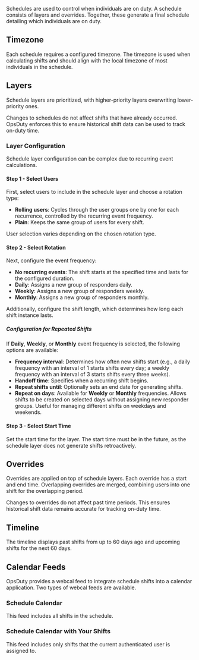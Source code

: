 Schedules are used to control when individuals are on duty. A schedule consists
of layers and overrides. Together, these generate a final schedule detailing
which individuals are on duty.

## Timezone

Each schedule requires a configured timezone. The timezone is used when
calculating shifts and should align with the local timezone of most individuals
in the schedule.

## Layers

Schedule layers are prioritized, with higher-priority layers overwriting
lower-priority ones.

Changes to schedules do not affect shifts that have already occurred. OpsDuty
enforces this to ensure historical shift data can be used to track on-duty time.

### Layer Configuration

Schedule layer configuration can be complex due to recurring event calculations.

#### Step 1 - Select Users

First, select users to include in the schedule layer and choose a rotation type:

- **Rolling users**: Cycles through the user groups one by one for each
  recurrence, controlled by the recurring event frequency.
- **Plain**: Keeps the same group of users for every shift.

User selection varies depending on the chosen rotation type.

#### Step 2 - Select Rotation

Next, configure the event frequency:

- **No recurring events**: The shift starts at the specified time and lasts for
  the configured duration.
- **Daily**: Assigns a new group of responders daily.
- **Weekly**: Assigns a new group of responders weekly.
- **Monthly**: Assigns a new group of responders monthly.

Additionally, configure the shift length, which determines how long each shift
instance lasts.

##### Configuration for Repeated Shifts

If **Daily**, **Weekly**, or **Monthly** event frequency is selected, the
following options are available:

- **Frequency interval**: Determines how often new shifts start (e.g., a daily
  frequency with an interval of 1 starts shifts every day; a weekly frequency
  with an interval of 3 starts shifts every three weeks).
- **Handoff time**: Specifies when a recurring shift begins.
- **Repeat shifts until**: Optionally sets an end date for generating shifts.
- **Repeat on days**: Available for **Weekly** or **Monthly** frequencies.
  Allows shifts to be created on selected days without assigning new responder
  groups. Useful for managing different shifts on weekdays and weekends.

#### Step 3 - Select Start Time

Set the start time for the layer. The start time must be in the future, as the
schedule layer does not generate shifts retroactively.

## Overrides

Overrides are applied on top of schedule layers. Each override has a start and
end time. Overlapping overrides are merged, combining users into one shift for
the overlapping period.

Changes to overrides do not affect past time periods. This ensures historical
shift data remains accurate for tracking on-duty time.

## Timeline

The timeline displays past shifts from up to 60 days ago and upcoming shifts for
the next 60 days.

## Calendar Feeds

OpsDuty provides a webcal feed to integrate schedule shifts into a calendar
application. Two types of webcal feeds are available.

### Schedule Calendar

This feed includes all shifts in the schedule.

### Schedule Calendar with Your Shifts

This feed includes only shifts that the current authenticated user is assigned
to.
